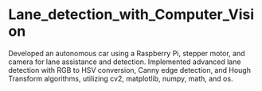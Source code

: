 # Lane_detection_with_Computer_Vision
Developed an autonomous car using a Raspberry Pi, stepper motor, and camera for lane assistance and detection. Implemented advanced lane detection with RGB to HSV conversion, Canny edge detection, and Hough Transform algorithms, utilizing cv2, matplotlib, numpy, math, and os.
